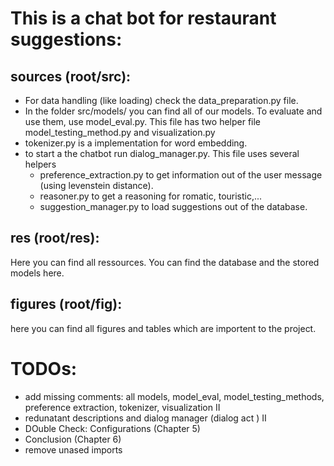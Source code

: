 # This is a chat bot for restaurant suggestions:
## sources (root/src):
* For data handling (like loading) check the data_preparation.py file.
* In the folder src/models/ you can find all of our models. To evaluate and use them, use model_eval.py. This file has two helper file model_testing_method.py and visualization.py
* tokenizer.py is a implementation for word embedding.
* to start a the chatbot run dialog_manager.py. This file uses several helpers
    * preference_extraction.py to get information out of the user message (using levenstein distance).
    * reasoner.py to get a reasoning for romatic, touristic,...
    * suggestion_manager.py to load suggestions out of the database.
## res (root/res):
Here you can find all ressources. You can find the database and the stored models here.
## figures (root/fig):
here you can find all figures and tables which are importent to the project.  

# TODOs:
* add missing comments: all models, model_eval, model_testing_methods, preference extraction, tokenizer, visualization II
* redunatant descriptions and dialog manager (dialog act ) II
* DOuble Check: Configurations (Chapter 5)
* Conclusion (Chapter 6)
* remove unased imports